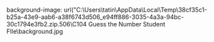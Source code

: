 
background-image: url("C:\Users\tatin\AppData\Local\Temp\38cf35c1-b25a-43e9-aab6-a38f6743d506_e94ff886-3035-4a3a-94bc-30c1794e3fb2.zip.506\C104 Guess the Number Student FIle\background.jpg
